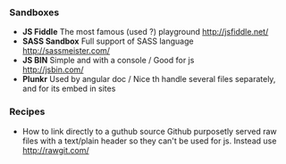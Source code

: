 ### Sandboxes

* **JS Fiddle** The most famous (used ?) playground
http://jsfiddle.net/
* **SASS Sandbox** Full support of SASS language   
http://sassmeister.com/
* **JS BIN** Simple and with a console / Good for js    
http://jsbin.com/
* **Plunkr** Used by angular doc / Nice th handle several files separately, and for its embed in sites 


### Recipes 

* How to link directly to a guthub source 
Github purposetly served raw files with a text/plain header so they can't be used for js. 
Instead use 
http://rawgit.com/